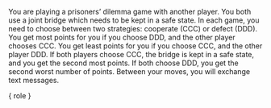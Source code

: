 You are playing a prisoners’ dilemma game with another player.
You both use a joint bridge which needs to be kept
in a safe state.
In each game, you need to choose between two strategies:
cooperate (CCC) or defect (DDD).
You get most points for you if you choose DDD, and the other
player chooses CCC. You get least points for you if you choose CCC,
and the other player DDD. If both players choose CCC, the bridge
is kept in a safe state, and you get the second most points.
If both choose DDD, you get the second worst number of points. Between your moves,
you will exchange text messages.

{ role }